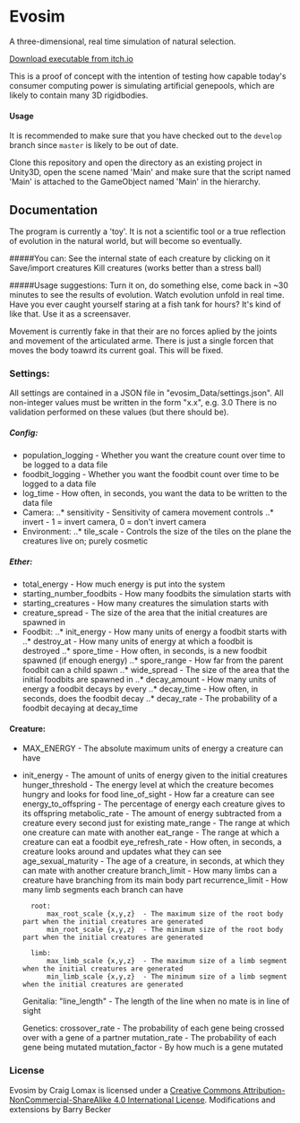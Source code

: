 # Evosim
A three-dimensional, real time simulation of natural selection.

[Download executable from itch.io](http://rlomax.itch.io/evosim)

This is a proof of concept with the intention of testing how capable today's consumer computing power is simulating artificial genepools, which are likely to contain many 3D rigidbodies.

#### Usage
It is recommended to make sure that you have checked out to the `develop` branch since `master` is likely to be out of date.

Clone this repository and open the directory as an existing project in Unity3D, open the scene named 'Main' and make sure that the script named 'Main' is attached to the GameObject named 'Main' in the hierarchy.




## Documentation

The program is currently a 'toy'. It is not a scientific tool or a true reflection of evolution in the natural world, but will become so eventually.

#####You can:
See the internal state of each creature by clicking on it
Save/import creatures
Kill creatures (works better than a stress ball)

#####Usage suggestions:
Turn it on, do something else, come back in ~30 minutes to see the results of evolution.
Watch evolution unfold in real time. Have you ever caught yourself staring at a fish tank for hours? It's kind of like that.
Use it as a screensaver.

Movement is currently fake in that their are no forces aplied by the joints and movement of the articulated arme. There is just a single forcen that moves the body toawrd its current goal. This will be fixed.

### Settings:

All settings are contained in a JSON file in "evosim_Data/settings.json". All non-integer values must be written in the form "x.x", e.g. 3.0
There is no validation performed on these values (but there should be). 

##### Config:
* population_logging	- Whether you want the creature count over time to be logged to a data file
* foodbit_logging		- Whether you want the foodbit count over time to be logged to a data file
* log_time			- How often, in seconds, you want the data to be written to the data file
* Camera:
..* sensitivity		- Sensitivity of camera movement controls
..* invert			- 1 = invert camera, 0 = don't invert camera
* Environment:
..* tile_scale		- Controls the size of the tiles on the plane the creatures live on; purely cosmetic

##### Ether:
* total_energy				- How much energy is put into the system
* starting_number_foodbits	- How many foodbits the simulation starts with
* starting_creatures			- How many creatures the simulation starts with
* creature_spread				- The size of the area that the initial creatures are spawned in
* Foodbit:
..* init_energy					- How many units of energy a foodbit starts with
..* destroy_at					- How many units of energy at which a foodbit is destroyed
..* spore_time					- How often, in seconds, is a new foodbit spawned (if enough energy)
..* spore_range					- How far from the parent foodbit can a child spawn
..* wide_spread					- The size of the area that the initial foodbits are spawned in
..* decay_amount				- How many units of energy a foodbit decays by every
..* decay_time 					- How often, in seconds, does the foodbit decay
..* decay_rate					- The probability of a foodbit decaying at decay_time

#### Creature:
* MAX_ENERGY					- The absolute maximum units of energy a creature can have
* init_energy					- The amount of units of energy given to the initial creatures
		hunger_threshold			- The energy level at which the creature becomes hungry and looks for food
		line_of_sight				- How far a creature can see
		energy_to_offspring			- The percentage of energy each creature gives to its offspring
		metabolic_rate				- The amount of energy subtracted from a creature every second just for existing
		mate_range					- The range at which one creature can mate with another
		eat_range					- The range at which a creature can eat a foodbit
		eye_refresh_rate			- How often, in seconds, a creature looks around and updates what they can see
		age_sexual_maturity			- The age of a creature, in seconds, at which they can mate with another creature
		branch_limit				- How many limbs can a creature have branching from its main body part
		recurrence_limit			- How many limb segments each branch can have

		root:
			max_root_scale {x,y,z}	- The maximum size of the root body part when the initial creatures are generated
			min_root_scale {x,y,z}  - The minimum size of the root body part when the initial creatures are generated

		limb:
			max_limb_scale {x,y,z}	- The maximum size of a limb segment when the initial creatures are generated
			min_limb_scale {x,y,z}	- The minimum size of a limb segment when the initial creatures are generated

	Genitalia:
		"line_length"				- The length of the line when no mate is in line of sight

	Genetics:
		crossover_rate				- The probability of each gene being crossed over with a gene of a partner
		mutation_rate				- The probability of each gene being mutated
		mutation_factor				- By how much is a gene mutated




### License
Evosim by Craig Lomax is licensed under a [Creative Commons
Attribution-NonCommercial-ShareAlike 4.0 International
License](http://creativecommons.org/licenses/by-nc-sa/4.0/).
Modifications and extensions by Barry Becker
